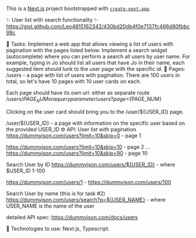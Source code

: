 This is a [Next.js](https://nextjs.org/) project bootstrapped with [`create-next-app`](https://github.com/vercel/next.js/tree/canary/packages/create-next-app).

✨ User list with search functionality ✨
https://gist.github.com/Leo4815162342/430bd20db4f0e7137fc466d80fbbc98c

📖 Tasks:
Implement a web app that allows viewing a list of users with pagination with the pages listed below.
Implement a search widget (autocomplete) where you can perform a search all users by user name. For example, typing in Jo should list all users that have Jo in their name, each suggested item should lunk to the user page with the specific id.
📄 Pages:
/users - a page with list of users with pagination.
There are 100 users in total, so let's have 10 pages with 10 user cards on each.

Each page should have its own url: either as separate route /users/${PAGE_NUM} or a query parameter /users?page=${PAGE_NUM}

Clicking on the user card should bring you to the /user/${USER_ID} page.

/user/${USER_ID} - a page with information on the specific user based on the provided USER_ID
⚙️ API:
User list with pagination
https://dummyjson.com/users?limit=10&skip=0 - page 1

https://dummyjson.com/users?limit=10&skip=10 - page 2 ... https://dummyjson.com/users?limit=10&skip=90 - page 10

Search User by ID
https://dummyjson.com/users/${USER_ID} - where $USER_ID 1-100

https://dummyjson.com/users/1 - https://dummyjson.com/users/100

Search User by name (this is for task #2)
https://dummyjson.com/users/search?q=${USER_NAME} - where USER_NAME is the name of the user

detailed API spec: https://dummyjson.com/docs/users

🔧 Technologies to use:
Next.js, Typescript.
